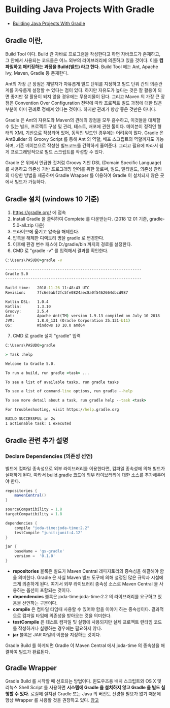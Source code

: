 # Building Java Projects With Gradle
- [Building Java Projects With Gradle](https://spring.io/guides/gs/gradle/#initial)

## Gradle 이란,
Build Tool 이다. Build 란 자바로 프로그램을 작성한다고 하면 자바코드가 존재하고, 그 안에서 사용되는 코드들은 어느 외부의 라이브러리에 의존하고 있을 것이다. 이를 __컴파일하고 패키징하는 과정을 Build(빌드) 라고 한다.__ Build Tool 에는 Ant, Apache Ivy, Maven, Gradle 등 존재한다.
   
Ant의 가장 큰 장점은 개발자가 자유롭게 빌드 단위를 지정하고 빌드 단위 간의 의존관계를 자유롭게 설정할 수 있다는 점이 있다. 하지만 자유도가 높다는 것은 잘 활용이 되면 좋지만 잘 활용이 되지 않을 경우에는 무용지물이 된다. 그리고 Maven 의 가장 큰 장점은 Convention Over Configuration 전략에 따라 프로젝트 빌드 과정에 대한 많은 부분이 이미 관례로 정해져 있다는 것이다. 하지만 관례가 항상 좋은 것만은 아니다.

Gradle 은 Ant의 자유도와 Maven의 관례의 장점을 모두 흡수하고, 이것들을 대체할 수 있는 빌드, 프로젝트 구성 및 관리, 테스트, 배포에 관한 툴이다. 메이븐이 정적인 형태의 XML 기반으로 작성되어 있어, 동적인 빌드인 경우에는 어려움이 많다. Gradle 은 AntBuilder 와 Groovy Script 를 통해 Ant 의 역할, 배포 스크립트의 역할까지도 가능하며, 기존 메이븐으로 작성한 빌드코드를 간략하게 줄여준다. 그리고 필요에 따라서 쉽게 프로그래밍적으로 빌드 스크립트를 작성할 수 있다.
   
Gradle 은 위에서 언급한 것처럼 Groovy 기반 DSL (Domain Specific Language) 를 사용하고 의존성 기반 프로그래밍 언어를 위한 툴로써, 빌드, 멀티빌드, 의존성 관리의 다양한 방법을 제공하며 Gradle Wrapper 를 이용하여 Gradle 이 설치되지 않은 곳에서 빌드가 가능하다.


## Gradle 설치 (windows 10 기준)
1. https://gradle.org/ 에 접속
2. Install Gradle 을 클릭하여 Complete 를 다운받는다. (2018 12 01 기준, gradle-5.0-all.zip 다운)
3. 드라이브에 옮기고 압축을 해제한다.
4. 압축을 해제한 디렉토리 명을 gradle 로 변경한다.
5. 이후에 환경 변수 패스에 D:/gradle/bin 까지의 경로를 설정한다.
6. CMD 로 "gradle -v" 를 입력해서 결과를 확인한다.
```cmd
C:\Users\PASUDO>gradle -v

------------------------------------------------------------
Gradle 5.0
------------------------------------------------------------

Build time:   2018-11-26 11:48:43 UTC
Revision:     7fc6e5abf2fc5fe0824aec8a0f5462664dbcd987

Kotlin DSL:   1.0.4
Kotlin:       1.3.10
Groovy:       2.5.4
Ant:          Apache Ant(TM) version 1.9.13 compiled on July 10 2018
JVM:          1.8.0_131 (Oracle Corporation 25.131-b11)
OS:           Windows 10 10.0 amd64
```
7. CMD 로 gradle 설치 "gradle" 입력
```cmd
C:\Users\PASUDO>gradle

> Task :help

Welcome to Gradle 5.0.

To run a build, run gradle <task> ...

To see a list of available tasks, run gradle tasks

To see a list of command-line options, run gradle --help

To see more detail about a task, run gradle help --task <task>

For troubleshooting, visit https://help.gradle.org

BUILD SUCCESSFUL in 2s
1 actionable task: 1 executed
```

## Gradle 관련 추가 설명
### Declare Dependencies (의존성 선언)
빌드에 컴파일 종속성으로 외부 라이브러리를 이용한다면, 컴파일 종속성에 의해 빌드가 실패하게 된다. 따라서 build.gradle 코드에 외부 라이브러리에 대한 소스를 추가해주어야 한다.
```gradle
repositories {
    mavenCentral()
}

sourceCompatibility = 1.8
targetCompatibility = 1.8

dependencies {
    compile "joda-time:joda-time:2.2"
    testCompile "junit:junit:4.12"
}

jar {
    baseName = 'gs-gradle'
    version =  '0.1.0'
}
```
- __repositories__ 블록은 빌드가 Maven Central 레파지토리의 종속성을 해결해야 함을 의미한다. Gradle 은 사실 Maven 빌드 도구에 의해 설정된 많은 규약과 시설에 크게 의존하게 된다. 여기서 외부 라이브러리 종속성 소스로 Maven Central 을 사용하는 옵션이 포함되는 것이다.   
- __dependencies__ 블록은 joda-time:joda-time:2.2 의 라이브러리를 요구하고 있음을 선언하는 구문이다.   
- __compile__ 은 컴파일 타임때 사용할 수 있어야 함을 이야기 하는 종속성이다. 결과적으로 컴파일 타임에 의존성을 받아오는 것을 의미한다.
- __testCompile__ 은 테스트 컴파일 및 실행에 사용되지만 실제 프로젝트 런타임 코드를 작성하거나 실행하는 경우에는 필요하지 않다.
- __jar__ 블록은 JAR 파일의 이름을 지정하는 것이다.   

Gradle Build 를 하게되면 Gradle 이 Maven Central 에서 joda-time 의 종속성을 해결하여 빌드가 완료된다.

## Gradle Wrapper
Gradle Build 를 시작할 때 선호되는 방법이다. 윈도우즈용 배치 스크립트와 OS X 및 리눅스 Shell Script 를 사용하면 __시스템에 Gradle 을 설치하지 않고 Gradle 을 빌드 실행할 수 있다.__ 로컬에 설치된 Gradle 또는 Java 의 버전도 신경쓸 필요가 없기 때문에 항상 Wrapper 를 사용할 것을 권장하고 있다. [참고](https://medium.com/@goinhacker/%EC%9A%B4%EC%98%81-%EC%9E%90%EB%8F%99%ED%99%94-1-%EB%B9%8C%EB%93%9C-%EC%9E%90%EB%8F%99%ED%99%94-by-gradle-7630c0993d09)   


